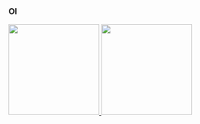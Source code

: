 ### Ol

<div>
  <a href="https://github.com/jeffersoncdantas">
  <img height="180em" src="https://github-readme-stats.vercel.app/api?username=jeffersoncdantas&show_icons=true&theme=dark&include_all_commits=true&count_private=true"/>
  <img height="180em" src="https://github-readme-stats.vercel.app/api/top-langs/?username=jeffersoncdantas&layout=compact&langs_count=168&theme=dark"/>
</div>

<!--
**jeffersoncdantas/jeffersoncdantas** is a ✨ _special_ ✨ repository because its `README.md` (this file) appears on your GitHub profile.

Here are some ideas to get you started:

- 🔭 I’m currently working on ...
- 🌱 I’m currently learning ...
- 👯 I’m looking to collaborate on ...
- 🤔 I’m looking for help with ...
- 💬 Ask me about ...🎁🎁🎁
- 📫 How to reach me: ...
- 😄 Pronouns: ...
- ⚡ Fun fact: ...
-->
